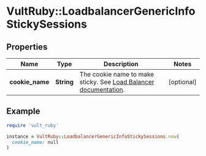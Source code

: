 # VultRuby::LoadbalancerGenericInfoStickySessions

## Properties

| Name | Type | Description | Notes |
| ---- | ---- | ----------- | ----- |
| **cookie_name** | **String** | The cookie name to make sticky. See [Load Balancer documentation](https://www.vultr.com/docs/vultr-load-balancers/#Load_Balancer_Configuration). | [optional] |

## Example

```ruby
require 'vult_ruby'

instance = VultRuby::LoadbalancerGenericInfoStickySessions.new(
  cookie_name: null
)
```

